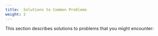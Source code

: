 ```yaml
---
title:  Solutions to Common Problems
weight: 2
---
```


This section describes solutions to problems that you might encounter: